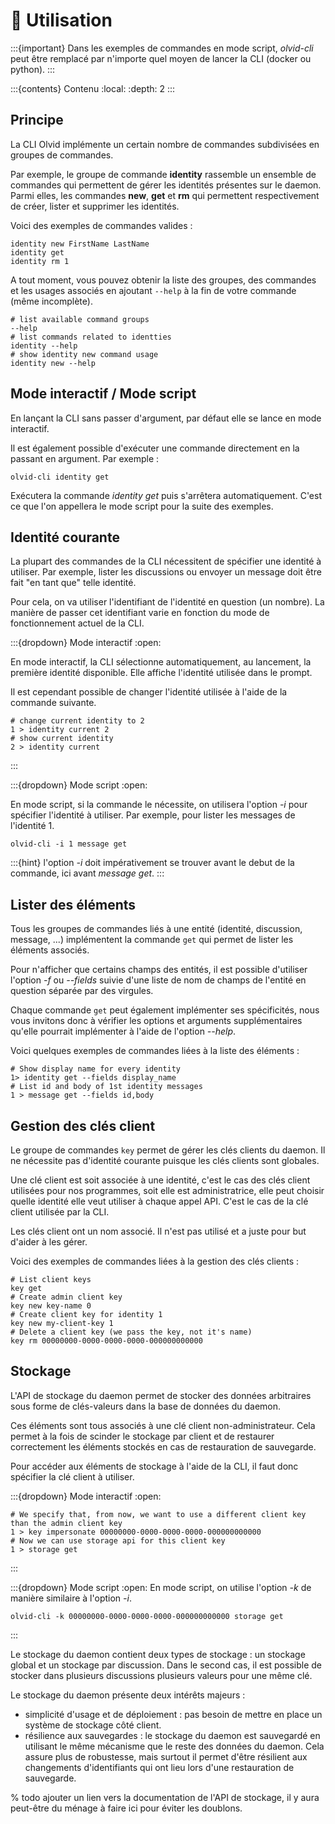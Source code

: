 # 🏁 Utilisation

:::{important} Dans les exemples de commandes en mode script, *olvid-cli* peut être remplacé par n'importe quel moyen de lancer la CLI (docker ou python).
:::

:::{contents} Contenu
:local:
:depth: 2
:::

## Principe
La CLI Olvid implémente un certain nombre de commandes subdivisées en groupes de commandes.

Par exemple, le groupe de commande **identity** rassemble un ensemble de commandes qui permettent de gérer les identités présentes sur le daemon.
Parmi elles, les commandes **new**, **get** et **rm** qui permettent respectivement de créer, lister et supprimer les identités.

Voici des exemples de commandes valides :
```shell
identity new FirstName LastName
identity get
identity rm 1
```

A tout moment, vous pouvez obtenir la liste des groupes, des commandes et les usages associés en ajoutant `--help` à la fin de votre commande (même incomplète).

```shell
# list available command groups
--help
# list commands related to identties 
identity --help
# show identity new command usage
identity new --help
```

## Mode interactif / Mode script
En lançant la CLI sans passer d'argument, par défaut elle se lance en mode interactif.

Il est également possible d'exécuter une commande directement en la passant en argument. Par exemple :
```shell
olvid-cli identity get
```
Exécutera la commande *identity get* puis s'arrêtera automatiquement. C'est ce que l'on appellera le mode script pour la suite des exemples.

## Identité courante
La plupart des commandes de la CLI nécessitent de spécifier une identité à utiliser. Par exemple, lister les discussions ou envoyer un message doit être fait "en tant que" telle identité.

Pour cela, on va utiliser l'identifiant de l'identité en question (un nombre). La manière de passer cet identifiant varie en fonction du mode de fonctionnement actuel de la CLI.

:::{dropdown} Mode interactif
:open:

En mode interactif, la CLI sélectionne automatiquement, au lancement, la première identité disponible.
Elle affiche l'identité utilisée dans le prompt.

Il est cependant possible de changer l'identité utilisée à l'aide de la commande suivante.

```shell
# change current identity to 2
1 > identity current 2
# show current identity
2 > identity current
```
:::

:::{dropdown} Mode script
:open:

En mode script, si la commande le nécessite, on utilisera l'option *-i* pour spécifier l'identité à utiliser.
Par exemple, pour lister les messages de l'identité 1.

```shell
olvid-cli -i 1 message get 
```
:::{hint} l'option *-i* doit impérativement se trouver avant le debut de la commande, ici avant *message get*.
:::

## Lister des éléments
Tous les groupes de commandes liés à une entité (identité, discussion, message, ...) implémentent la commande `get` qui permet de lister les éléments associés.

Pour n'afficher que certains champs des entités, il est possible d'utiliser l'option *-f* ou *--fields* suivie d'une liste de nom de champs de l'entité en question séparée par des virgules.

Chaque commande `get` peut également implémenter ses spécificités, nous vous invitons donc à vérifier les options et arguments supplémentaires qu'elle pourrait implémenter à l'aide de l'option *--help*.

Voici quelques exemples de commandes liées à la liste des éléments :

```shell
# Show display name for every identity
1> identity get --fields display_name
# List id and body of 1st identity messages
1 > message get --fields id,body
```

## Gestion des clés client
Le groupe de commandes `key` permet de gérer les clés clients du daemon. Il ne nécessite pas d'identité courante puisque les clés clients sont globales.

Une clé client est soit associée à une identité, c'est le cas des clés client utilisées pour nos programmes, soit elle est administratrice, elle peut choisir quelle identité elle veut utiliser à chaque appel API.
C'est le cas de la clé client utilisée par la CLI.

Les clés client ont un nom associé.
Il n'est pas utilisé et a juste pour but d'aider à les gérer.

Voici des exemples de commandes liées à la gestion des clés clients :

```shell
# List client keys
key get 
# Create admin client key
key new key-name 0
# Create client key for identity 1
key new my-client-key 1
# Delete a client key (we pass the key, not it's name)
key rm 00000000-0000-0000-0000-000000000000
```

## Stockage
L'API de stockage du daemon permet de stocker des données arbitraires sous forme de clés-valeurs dans la base de données du daemon.

Ces éléments sont tous associés à une clé client non-administrateur.
Cela permet à la fois de scinder le stockage par client et de restaurer correctement les éléments stockés en cas de restauration de sauvegarde.

Pour accéder aux éléments de stockage à l'aide de la CLI, il faut donc spécifier la clé client à utiliser.

:::{dropdown} Mode interactif
:open:
```shell
# We specify that, from now, we want to use a different client key than the admin client key 
1 > key impersonate 00000000-0000-0000-0000-000000000000
# Now we can use storage api for this client key 
1 > storage get 
```
:::

:::{dropdown} Mode script
:open:
En mode script, on utilise l'option *-k* de manière similaire à l'option *-i*.
```shell
olvid-cli -k 00000000-0000-0000-0000-000000000000 storage get
```
:::

Le stockage du daemon contient deux types de stockage : un stockage global et un stockage par discussion. Dans le second cas, il est possible de stocker dans plusieurs discussions plusieurs valeurs pour une même clé.

Le stockage du daemon présente deux intérêts majeurs :

* simplicité d'usage et de déploiement : pas besoin de mettre en place un système de stockage côté client.
* résilience aux sauvegardes : le stockage du daemon est sauvegardé en utilisant le même mécanisme que le reste des données du daemon. Cela assure plus de robustesse, mais surtout il permet d'être résilient aux changements d'identifiants qui ont lieu lors d'une restauration de sauvegarde.

% todo ajouter un lien vers la documentation de l'API de stockage, il y aura peut-être du ménage à faire ici pour éviter les doublons.
